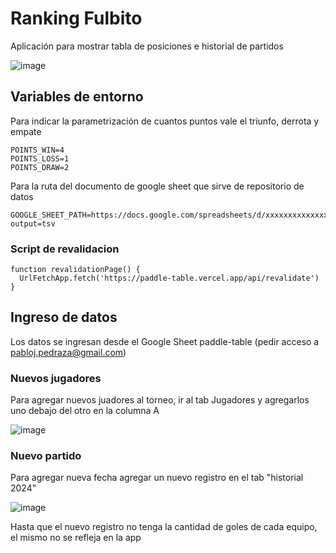 # Ranking Fulbito

Aplicación para mostrar tabla de posiciones e historial de partidos

![image](https://github.com/user-attachments/assets/2c1cb11a-45bf-4c03-8bec-d680c4aab090)

## Variables de entorno

Para indicar la parametrización de cuantos puntos vale el triunfo, derrota y empate
```
POINTS_WIN=4
POINTS_LOSS=1
POINTS_DRAW=2
```

Para la ruta del documento de google sheet que sirve de repositorio de datos
```
GOOGLE_SHEET_PATH=https://docs.google.com/spreadsheets/d/xxxxxxxxxxxxxxxxxxxxxxxx?output=tsv
```

### Script de revalidacion
```
function revalidationPage() {
  UrlFetchApp.fetch('https://paddle-table.vercel.app/api/revalidate')
}
```

## Ingreso de datos

Los datos se ingresan desde el Google Sheet paddle-table (pedir acceso a pabloj.pedraza@gmail.com)

### Nuevos jugadores

Para agregar nuevos juadores al torneo, ir al tab Jugadores y agregarlos uno debajo del otro en la columna A

![image](https://github.com/user-attachments/assets/d929d5ad-3475-4a30-bdc9-d41e4fc9ddeb)

### Nuevo partido

Para agregar nueva fecha agregar un nuevo registro en el tab "historial 2024"

![image](https://github.com/user-attachments/assets/66caa966-2b76-4faa-8436-c028d2eca399)

Hasta que el nuevo registro no tenga la cantidad de goles de cada equipo, el mismo no se refleja en la app
